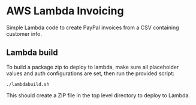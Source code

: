 # AWS Lambda Invoicing

Simple Lambda code to create PayPal invoices from a CSV containing customer
info.


## Lambda build

To build a package zip to deploy to lambda, make sure all placeholder values and
auth configurations are set, then run the provided script:

```
./lambdabuild.sh
```

This should create a ZIP file in the top level directory to deploy to Lambda.

